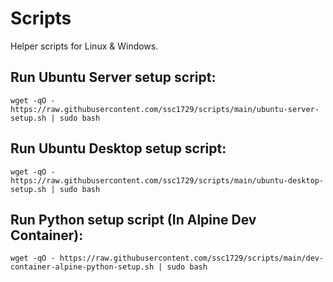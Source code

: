 # Scripts

Helper scripts for Linux &amp; Windows.

## Run Ubuntu Server setup script:

```
wget -qO - https://raw.githubusercontent.com/ssc1729/scripts/main/ubuntu-server-setup.sh | sudo bash
```

## Run Ubuntu Desktop setup script:

```
wget -qO - https://raw.githubusercontent.com/ssc1729/scripts/main/ubuntu-desktop-setup.sh | sudo bash
```

## Run Python setup script (In Alpine Dev Container):

```
wget -qO - https://raw.githubusercontent.com/ssc1729/scripts/main/dev-container-alpine-python-setup.sh | sudo bash
```
